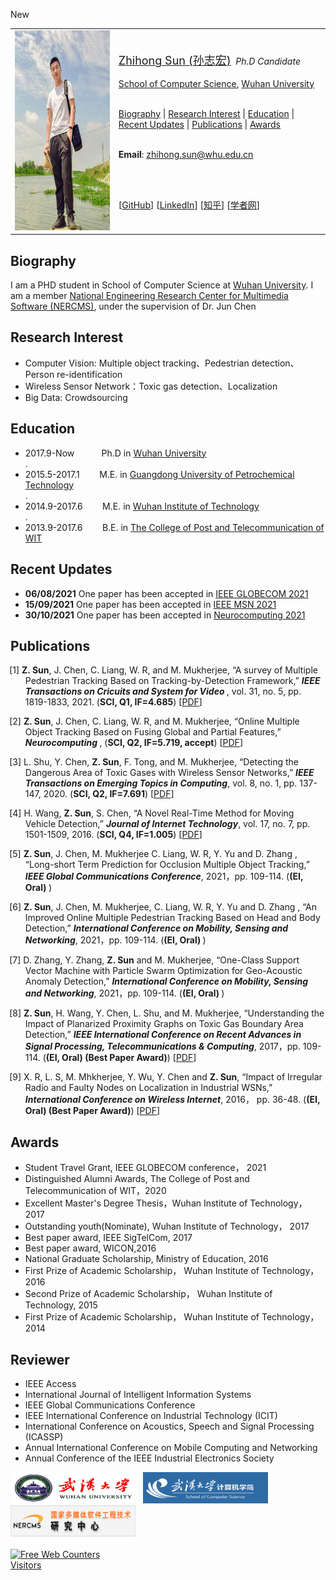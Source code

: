 <p><a class="label label-danger">New</a></p>

<a id="home" class="anchor"></a>
<div id="container"> 
<div class="container"> 

<table class="imgtable"><tr><td>
<a href="./"><img src="/new.jpg" alt="" height="320x" width="370x"  /></a></td>
<td align="left"><p><a href="./"><font size="4">Zhihong Sun (孙志宏)</font></a>&nbsp;
<i> Ph.D Candidate </i>
<br /><br />
<a href="http://cs.whu.edu.cn/aspx/enmain/">School of Computer Science</a>,
<a href="https://www.whu.edu.cn/">Wuhan University</a><br />
<br />

 <A HREF="#Biography">Biography</A> |
 <A HREF="#Interest">Research Interest</A> | 
 <A HREF="#Education">Education</A> | 
 <A HREF="#Recent Updates">Recent Updates</A> | 
 <A HREF="#Publications">Publications</A> | 
 <A HREF="#Awards">Awards</A> 
<br /> <br />

 
 <b>Email</b>: <u><a href="mailto:zhihong.sun@whu.edu.cn?subject=ccc&body=xxx%0d%0ayyy">zhihong.sun@whu.edu.cn</a></u>

 <br /><br />
  
[<a href="https://github.com/szh91" target="_blank">GitHub</a>]
[<a href="https://www.linkedin.com/in/zhihong-sun-1a9172136/" target="_blank">LinkedIn</a>]
[<a href="https://www.zhihu.com/people/sun-zhi-hong-49" target="_blank"><font style="font-family:Microsoft YaHei">知乎</font></a>]
[<a href="http://www.scholat.com/sunzhihong" target="_blank"><font style="font-family:Microsoft YaHei">学者网</font></a>]</p>
</td></tr></table>

<A NAME="Biography"><h2>Biography</h2></A>
I am a PHD student in School of Computer Science at <a href="https://www.whu.edu.cn/">Wuhan University</a>. I am a member <a href="http://multimedia.whu.edu.cn/">National Engineering Research Center for Multimedia Software (NERCMS)</a>, under the supervision of Dr. Jun Chen

<A NAME="Interest"><h2>Research Interest</h2></A>
<ul>
<li> Computer Vision: Multiple object tracking、Pedestrian detection、Person re-identification</li>
<li> Wireless Sensor Network：Toxic gas detection、Localization</li>
<li> Big Data: Crowdsourcing</li>
</ul>

<A NAME="Education"><h2>Education</h2></A>
<ul>
<li>2017.9-Now &nbsp;&nbsp;&nbsp;&nbsp;&nbsp;&nbsp;&nbsp;&nbsp;&nbsp; Ph.D in <a href="https://www.whu.edu.cn/">Wuhan University</a></li>. 
 
<Li>2015.5-2017.1 &nbsp;&nbsp;&nbsp;&nbsp;&nbsp;&nbsp; M.E. in <a href="http://www.gdupt.edu.cn/">Guangdong University of Petrochemical Technology</a></li>.
 
<li>2014.9-2017.6 &nbsp;&nbsp;&nbsp;&nbsp;&nbsp;&nbsp; M.E. in <a href="https://www.wit.edu.cn/">Wuhan Institute of Technology</a></li>. 
 
<li>2013.9-2017.6 &nbsp;&nbsp;&nbsp;&nbsp;&nbsp;&nbsp; B.E. in <a href="http://www.witpt.edu.cn/">The College of Post and Telecommunication of WIT</a></li>
</ul>

<A NAME="Recent Updates"><h2>Recent Updates</h2></A>
<ul>
 <li><b>06/08/2021</b> One paper has been accepted in  <a href="https://globecom2021.ieee-globecom.org/?_ga=2.131782856.653367360.1636077973-1461646020.1626138744"> IEEE GLOBECOM 2021 </a> </li>
<Li><b>15/09/2021</b> One paper has been accepted in  <a href="https://ieee-msn.org/2021/"> IEEE MSN 2021</a></Li>
<Li><b>30/10/2021</b> One paper has been accepted in  <a href="https://www.journals.elsevier.com/neurocomputing"> Neurocomputing 2021</a></Li>
</ul>
 
 
<A NAME="Publications"><h2>Publications</h2></A>
<ul>
<p style="text-indent: -1.6rem;margin-left: 0rem;">
<span>[1] <b>Z. Sun</b>, J. Chen, C. Liang, W. R, and M. Mukherjee, 
“A survey of Multiple Pedestrian Tracking Based on Tracking-by-Detection Framework,” 
<b><i>IEEE Transactions on Cricuits and System for Video </i></b>, 
 vol. 31, no. 5, pp. 1819-1833, 2021. 
(<b>SCI, Q1, IF=4.685</b>)
[<a href= "https://ieeexplore.ieee.org/stamp/stamp.jsp?tp=&arnumber=9142255">PDF</a>]
</span>
</p>
 

<p style="text-indent: -1.6rem;margin-left: 0rem;">
<span>[2] <b>Z. Sun</b>, J. Chen, C. Liang, W. R, and M. Mukherjee, 
“Online Multiple Object Tracking Based on Fusing Global and Partial Features,” 
<b><i>Neurocomputing </i></b>, 
(<b>SCI, Q2, IF=5.719, accept</b>)
[<a href= "https://pdf.sciencedirectassets.com/271597/AIP/1-s2.0-S0925231221016647/main.pdf?X-Amz-Security-Token=IQoJb3JpZ2luX2VjEK%2F%2F%2F%2F%2F%2F%2F%2F%2F%2F%2FwEaCXVzLWVhc3QtMSJHMEUCIQCybNB%2FCZ6tiD7ABJLpwx5rVzXErQUyr6UaNF3lK1AZ%2BAIgZQdahQQak6rukW%2B8LKxwLbRcSV6bx3W1oV3h7JjCNIYq%2BgMIWBAEGgwwNTkwMDM1NDY4NjUiDCfElcueRSttcofekirXA7hveizRZXrlwdoC3RqR6QAPGHDrs35wdNnVnv2SMMKxzu9a1Rw9NgS3pVlzQwzvQL2%2FnLCzbC%2BlR2n%2BQgkiJv1E0lGQMQm3CS7Rp7bcmTLrobr%2BWgKtDn4m%2Bugo7Zx16ostRyaKQ7916dWd7RGcyqJtAao5uQdNg0%2B8UeC10XddJSuHsvYuwgGVwNwD8bESMXySZrHknQ8CNTYYiYq9ybrWnFdkrFtRYIyRrpjF2%2FHnfXXr%2BLZjC760ZsDT0WlRu7lYpPA6tzaYRpytxAuKnMlFj7P2vSXFGJp%2BwfKqiM7UL2TB3TmPWMvwQAQmGoIihUkFaC1gewOmW9HDy3sEB4vV2aOA4M1WhJPQf0x1fnQhzpygxvBO1qt6Bo7%2F2pvtq32dbxmLM0IFg91PsMUEyLYVXwpemU5AIsSl8jRthrTjk7uN7R91JkOvFCU7u1HlF5ZKAN%2Fu34JDHwjUGhiRoisJL4iQN0ZlRDzgkhGXxSook1gkRzXbDLInrGewsen%2BDOOJgiX%2BOD0bBfZ7legsbQTJkaTi%2B5OxSHTSCUG3vKG259cXfPVHflhUMFkSQPFE6FhyDfdkTYREAeI3D%2BzJlqKCl5tIFI%2BAdj7%2BGpAr4T7SXUZHEZhy%2FDDJhI6MBjqlAWnSGCDytzjjTY7Iw%2FQO2zDT6KIe4RCEEq4VMm81752FgZCd911WbqqVDzAQvLgNJzvM4vKvPMcSkjIdQfPEoEHcSaflznTe6HyDQ4KfscSVGDzt%2B%2BjjIvvBTtioXwGsQcPhD3bSZQ5%2BoJsapX6MnHJ5NK%2FAHjuQ5pP5wOmEPCIFJmTdtgK2EdG5BOQdxTrVbmJNtGaqychdA8pxcwFr0IPcsB9MDw%3D%3D&X-Amz-Algorithm=AWS4-HMAC-SHA256&X-Amz-Date=20211104T081044Z&X-Amz-SignedHeaders=host&X-Amz-Expires=300&X-Amz-Credential=ASIAQ3PHCVTYXVRVA5YO%2F20211104%2Fus-east-1%2Fs3%2Faws4_request&X-Amz-Signature=1aa2186d81e611d0019bcf1cab77987bdde1f8ed630b3f83c25f4aef1ab94a33&hash=d3ef9d54e222a0006cb7306fe26ed1d67d7493711e19dbf5754d83157b19cd09&host=68042c943591013ac2b2430a89b270f6af2c76d8dfd086a07176afe7c76c2c61&pii=S0925231221016647&tid=spdf-65646ca9-1e74-4cfa-b1b2-22d13b324cd7&sid=722c35585fcfc54ec5884cb5d79bc322e7a8gxrqb&type=client">PDF</a>]
</span>
</p>
 
 <p style="text-indent: -1.6rem;margin-left: 0rem;">
 <span>[3] L. Shu, Y. Chen, <b>Z. Sun</b>, F. Tong, and M. Mukherjee, 
“Detecting the Dangerous Area of Toxic Gases with Wireless Sensor Networks,” 
<b><i>IEEE Transactions on Emerging Topics in Computing</i></b>, 
vol. 8, no. 1, pp. 137-147, 2020. 
(<b>SCI, Q2, IF=7.691</b>)
[<a href= "https://ieeexplore.ieee.org/stamp/stamp.jsp?tp=&arnumber=7917279">PDF</a>]
</span>
</p>

 <p style="text-indent: -1.6rem;margin-left: 0rem;">
 <span>[4] H. Wang, <b>Z. Sun</b>, S. Chen, 
“A Novel Real-Time Method for Moving Vehicle Detection,” 
<b><i>Journal of Internet Technology</i></b>, 
vol. 17, no. 7, pp. 1501-1509, 2016. 
(<b>SCI, Q4, IF=1.005</b>)
[<a href= "http://www.airitilibrary.cn/DownloadArticle/DownloadArticleFile?strDocID=16079264-201612-201701100006-201701100006-1501-1509&publishTypeID=P001&pubIntoPublishTypeID=P001">PDF</a>]
</span>
</p>

 
 <p style="text-indent: -1.6rem;margin-left: 0rem;">
 <span>[5] <b>Z. Sun</b>, J. Chen, M. Mukherjee C. Liang, W. R, Y. Yu and D. Zhang , 
“Long-short Term Prediction for Occlusion Multiple Object Tracking,” 
<b><i>IEEE Global Communications Conference</i></b>, 
2021，pp. 109-114.
(<b>(EI, Oral) </b>)
</span>
</p>
 
  <p style="text-indent: -1.6rem;margin-left: 0rem;">
 <span>[6] <b>Z. Sun</b>, J. Chen, M. Mukherjee, C. Liang, W. R, Y. Yu and D. Zhang , 
“An Improved Online Multiple Pedestrian Tracking Based on Head and Body Detection,” 
<b><i>International Conference on Mobility, Sensing and Networking</i></b>, 
2021，pp. 109-114.
(<b>(EI, Oral) </b>)
</span>
</p>
 
   <p style="text-indent: -1.6rem;margin-left: 0rem;">
 <span>[7] D. Zhang, Y. Zhang, <b>Z. Sun</b> and M. Mukherjee,
“One-Class Support Vector Machine with Particle Swarm Optimization for Geo-Acoustic Anomaly Detection,” 
<b><i>International Conference on Mobility, Sensing and Networking</i></b>, 
2021，pp. 109-114.
(<b>(EI, Oral) </b>)
</span>
</p>
 
 <p style="text-indent: -1.6rem;margin-left: 0rem;">
 <span>[8] <b>Z. Sun</b>, H. Wang, Y. Chen, L. Shu, and M. Mukherjee, 
“Understanding the Impact of Planarized Proximity Graphs on Toxic Gas Boundary Area Detection,” 
<b><i>IEEE International Conference on Recent Advances in Signal Processing, Telecommunications & Computing</i></b>, 
2017，pp. 109-114.
(<b>(EI, Oral) (Best Paper Award)</b>)
[<a href= "https://ieeexplore.ieee.org/stamp/stamp.jsp?tp=&arnumber=7849805&tag=1">PDF</a>]
</span>
</p>

 <p style="text-indent: -1.6rem;margin-left: 0rem;">
 <span>[9] X. R, L. S, M. Mhkherjee, Y. Wu, Y. Chen and <b>Z. Sun</b>, 
“Impact of Irregular Radio and Faulty Nodes on Localization in Industrial WSNs,” 
<b><i>International Conference on Wireless Internet</i></b>, 
2016， pp. 36-48.
(<b>(EI, Oral) (Best Paper Award)</b>)
[<a href= "https://link.springer.com/content/pdf/10.1007%2F978-3-319-72998-5_5.pdf">PDF</a>]
</span>
</p>
</ul>

<A NAME="Awards"><h2>Awards</h2></A>
<ul>
<li>Student Travel Grant, IEEE GLOBECOM conference， 2021 </li>
<li>Distinguished Alumni Awards, The College of Post and Telecommunication of WIT，2020</li>
<li>Excellent Master's Degree Thesis，Wuhan Institute of Technology， 2017</li>
<li>Outstanding youth(Nominate), Wuhan Institute of Technology， 2017</li>
<li>Best paper award, IEEE SigTelCom, 2017</li>
<li>Best paper award, WICON,2016</li>
<li>National Graduate Scholarship, Ministry of Education, 2016</li>
<li>First Prize of Academic Scholarship， Wuhan Institute of Technology， 2016</li>
<li>Second Prize of Academic Scholarship， Wuhan Institute of Technology, 2015</li>
 <li>First Prize of Academic Scholarship， Wuhan Institute of Technology，2014</li>
</ul>

<A NAME="Reviewer"><h2>Reviewer</h2></A>
<ul>
<li>IEEE Access</li>
<li>International Journal of Intelligent Information Systems</li>
<li>IEEE Global Communications Conference</li>
<li>IEEE International Conference on Industrial Technology (ICIT)</li>
<li>International Conference on Acoustics, Speech and Signal Processing (ICASSP)</li>
<li>Annual International Conference on Mobile Computing and Networking</li>
<li>Annual Conference of the IEEE Industrial Electronics Society</li>
</ul>
 

<a href="https://en.whu.edu.cn/"><img src="/wudalogo.png" width="200x" height="50x" border="边框"></a>&nbsp;&nbsp;
<a href="http://cs.whu.edu.cn/"><img src="/cs.png" width="200x" height="50x" border="边框"></a>&nbsp;&nbsp;
<a href="http://multimedia.whu.edu.cn/"><img src="/nercms.jpg" width="200x" height="50x" border="边框"></a>&nbsp;
 <br />
  <br />
<a href="https://www.easycounter.com/">
<img src="https://www.easycounter.com/counter.php?sunzhihong"
border="0" alt="Free Web Counters"></a>
<br><a href="https://www.easycounter.com/">Visitors</a>
